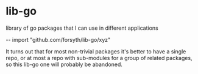 # lib-go
library of go packages that I can use in different applications

-- import "github.com/forsyth/lib-go/xyz"

It turns out that for most non-trivial packages it's better to have a single repo, or at most a repo with sub-modules for a group of related packages,
so this lib-go one will probably be abandoned.
